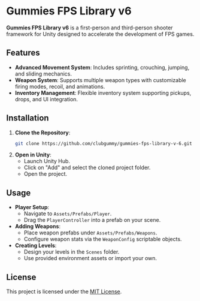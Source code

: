 # Gummies FPS Library v6

**Gummies FPS Library v6** is a first-person and third-person shooter framework for Unity designed to accelerate the development of FPS games. 

## Features

- **Advanced Movement System**: Includes sprinting, crouching, jumping, and sliding mechanics.
- **Weapon System**: Supports multiple weapon types with customizable firing modes, recoil, and animations.
- **Inventory Management**: Flexible inventory system supporting pickups, drops, and UI integration.
   
## Installation

1. **Clone the Repository**:
   ```bash
   git clone https://github.com/clubgummy/gummies-fps-library-v-6.git
   ```
2. **Open in Unity**:
   - Launch Unity Hub.
   - Click on "Add" and select the cloned project folder.
   - Open the project.

## Usage

- **Player Setup**:
  - Navigate to `Assets/Prefabs/Player`.
  - Drag the `PlayerController` into a prefab on your scene.
- **Adding Weapons**:
  - Place weapon prefabs under `Assets/Prefabs/Weapons`.
  - Configure weapon stats via the `WeaponConfig` scriptable objects.
- **Creating Levels**:
  - Design your levels in the `Scenes` folder.
  - Use provided environment assets or import your own.

 ## License

This project is licensed under the [MIT License](LICENSE).


